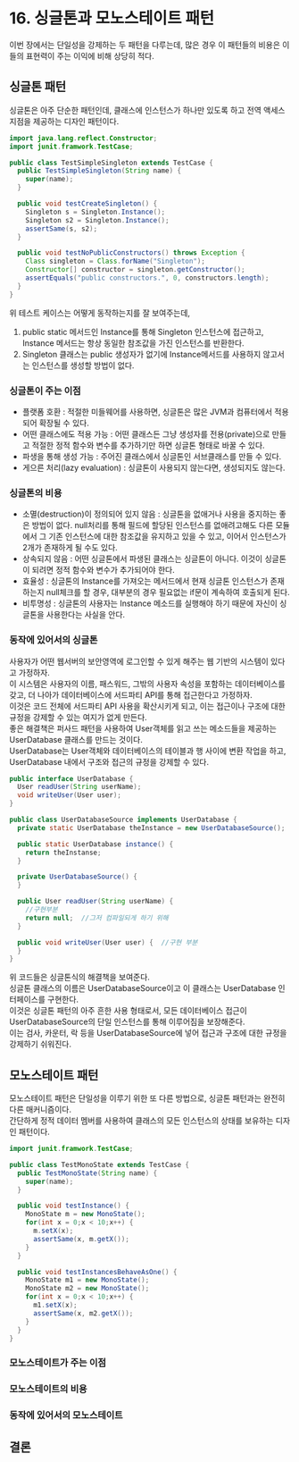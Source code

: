 # 16. 싱글톤과 모노스테이트 패턴
이번 장에서는 단일성을 강제하는 두 패턴을 다루는데, 많은 경우 이 패턴들의 비용은 이들의 표현력이 주는 이익에 비해 상당히 적다.  

## 싱글톤 패턴
싱글톤은 아주 단순한 패턴인데, 클래스에 인스턴스가 하나만 있도록 하고 전역 액세스 지점을 제공하는 디자인 패턴이다.  
```JAVA
import java.lang.reflect.Constructor;
import junit.framwork.TestCase;

public class TestSimpleSingleton extends TestCase {
  public TestSimpleSingleton(String name) {
    super(name);
  }

  public void testCreateSingleton() {
    Singleton s = Singleton.Instance();
    Singleton s2 = Singleton.Instance();
    assertSame(s, s2);
  }

  public void testNoPublicConstructors() throws Exception {
    Class singleton = Class.forName("Singleton");
    Constructor[] constructor = singleton.getConstructor();
    assertEquals("public constructors.", 0, constructors.length);
  }
}
```
위 테스트 케이스는 어떻게 동작하는지를 잘 보여주는데,
1. public static 메서드인 Instance를 통해 Singleton 인스턴스에 접근하고, Instance 메서드는 항상 동일한 참조값을 가진 인스턴스를 반환한다.
2. Singleton 클래스는 public 생성자가 없기에 Instance메서드를 사용하지 않고서는 인스턴스를 생성할 방법이 없다.

### 싱글톤이 주는 이점
- 플랫폼 호환 : 적절한 미들웨어를 사용하면, 싱글톤은 많은 JVM과 컴퓨터에서 적용되어 확장될 수 있다.
- 어떤 클래스에도 적용 가능 : 어떤 클래스든 그냥 생성자를 전용(private)으로 만들고 적절한 정적 함수와 변수를 추가하기만 하면 싱글톤 형태로 바꿀 수 있다.
- 파생을 통해 생성 가능 : 주어진 클래스에서 싱글톤인 서브클래스를 만들 수 있다.
- 게으른 처리(lazy evaluation) : 싱글톤이 사용되지 않는다면, 생성되지도 않는다.

### 싱글톤의 비용
- 소멸(destruction)이 정의되어 있지 않음 : 싱글톤을 없애거나 사용을 중지하는 좋은 방법이 없다. null처리를 통해 필드에 할당된 인스턴스를 없애려고해도 다른 모듈에서 그 기존 인스턴스에 대한 참조값을 유지하고 있을 수 있고, 이어서 인스턴스가 2개가 존재하게 될 수도 있다.
- 상속되지 않음 : 어떤 싱글톤에서 파생된 클래스는 싱글톤이 아니다. 이것이 싱글톤이 되려면 정적 함수와 변수가 추가되어야 한다.
- 효율성 : 싱글톤의 Instance를 가져오는 메서드에서 현재 싱글톤 인스턴스가 존재하는지 null체크를 할 경우, 대부분의 경우 필요없는 if문이 계속하여 호출되게 된다.
- 비투명성 : 싱글톤의 사용자는 Instance 메소드를 실행해야 하기 때문에 자신이 싱글톤을 사용한다는 사실을 안다.

### 동작에 있어서의 싱글톤
사용자가 어떤 웹서버의 보안영역에 로그인할 수 있게 해주는 웹 기반의 시스템이 있다고 가정하자.  
이 시스템은 사용자의 이름, 패스워드, 그밖의 사용자 속성을 포함하는 데이터베이스를 갖고, 더 나아가 데이터베이스에 서드파티 API를 통해 접근한다고 가정하자.  
이것은 코드 전체에 서드파티 API 사용을 확산시키게 되고, 이는 접근이나 구조에 대한 규정을 강제할 수 있는 여지가 없게 만든다.  
좋은 해결책은 퍼사드 패턴을 사용하여 User객체를 읽고 쓰는 메소드들을 제공하는 UserDatabase 클래스를 만드는 것이다.  
UserDatabase는 User객체와 데이터베이스의 테이블과 행 사이에 변환 작업을 하고, UserDatabase 내에서 구조와 접근의 규정을 강제할 수 있다.  
```JAVA
public interface UserDatabase {
  User readUser(String userName);
  void writeUser(User user);
}
```

```JAVA
public class UserDatabaseSource implements UserDatabase {
  private static UserDatabase theInstance = new UserDatabaseSource();

  public static UserDatabase instance() {
    return theInstanse;
  }

  private UserDatabaseSource() {
  }

  public User readUser(String userName) {
    //구현부분
    return null;  //그저 컴파일되게 하기 위해
  }

  public void writeUser(User user) {  //구현 부분
  }
}
```
위 코드들은 싱글톤식의 해결책을 보여준다.  
싱글톤 클래스의 이름은 UserDatabaseSource이고 이 클래스는 UserDatabase 인터페이스를 구현한다.  
이것은 싱글톤 패턴의 아주 흔한 사용 형태로서, 모든 데이터베이스 접근이 UserDatabaseSource의 단일 인스턴스를 통해 이루어짐을 보장해준다.  
이는 검사, 카운터, 락 등을 UserDatabaseSource에 넣어 접근과 구조에 대한 규정을 강제하기 쉬워진다.  

## 모노스테이트 패턴
모노스테이트 패턴은 단일성을 이루기 위한 또 다른 방법으로, 싱글톤 패턴과는 완전히 다른 매커니즘이다.  
간단하게 정적 데이터 멤버를 사용하여 클래스의 모든 인스턴스의 상태를 보유하는 디자인 패턴이다.
```JAVA
import junit.framwork.TestCase;

public class TestMonoState extends TestCase {
  public TestMonoState(String name) {
    super(name);
  }

  public void testInstance() {
    MonoState m = new MonoState();
    for(int x = 0;x < 10;x++) {
      m.setX(x);
      assertSame(x, m.getX());
    }    
  }

  public void testInstancesBehaveAsOne() {
    MonoState m1 = new MonoState();
    MonoState m2 = new MonoState();
    for(int x = 0;x < 10;x++) {
      m1.setX(x);
      assertSame(x, m2.getX());
    }
  }
}
```

### 모노스테이트가 주는 이점
### 모노스테이트의 비용
### 동작에 있어서의 모노스테이트
## 결론
